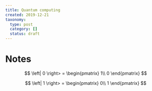 ```yaml
---
title: Quantum computing
created: 2019-12-21
taxonomy:
  type: post
  category: []
  status: draft
---
```


# Notes

$$
\left| 0 \right> =
\begin{pmatrix}
1\\
0
\end{pmatrix}
$$

$$
\left| 1 \right> =
\begin{pmatrix}
0\\
1
\end{pmatrix}
$$
